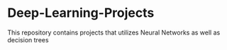 # Deep-Learning-Projects
This repository contains projects that utilizes Neural Networks as well as decision trees
